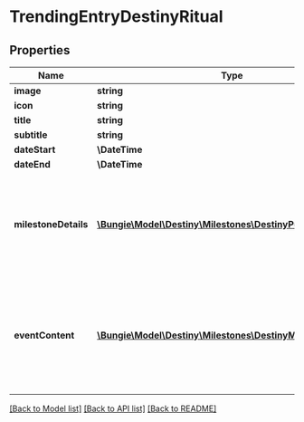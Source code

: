 # TrendingEntryDestinyRitual

## Properties
Name | Type | Description | Notes
------------ | ------------- | ------------- | -------------
**image** | **string** |  | [optional] 
**icon** | **string** |  | [optional] 
**title** | **string** |  | [optional] 
**subtitle** | **string** |  | [optional] 
**dateStart** | **\DateTime** |  | [optional] 
**dateEnd** | **\DateTime** |  | [optional] 
**milestoneDetails** | [**\Bungie\Model\Destiny\Milestones\DestinyPublicMilestone**](DestinyPublicMilestone.md) | A destiny event does not necessarily have a related Milestone, but if it does the details will be returned here. | [optional] 
**eventContent** | [**\Bungie\Model\Destiny\Milestones\DestinyMilestoneContent**](DestinyMilestoneContent.md) | A destiny event will not necessarily have milestone \&quot;custom content\&quot;, but if it does the details will be here. | [optional] 

[[Back to Model list]](../README.md#documentation-for-models) [[Back to API list]](../README.md#documentation-for-api-endpoints) [[Back to README]](../README.md)


